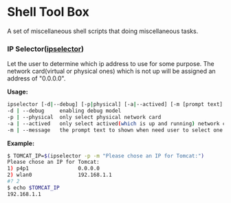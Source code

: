 # Shell Tool Box
A set of miscellaneous shell scripts that doing miscellaneous tasks.

### IP Selector([ipselector](ipselector))
Let the user to determine which ip address to use for some purpose. The network card(virtual or physical ones) which is not up will be assigned an address of "0.0.0.0".

**Usage:**
```sh
ipselector [-d|--debug] [-p|physical] [-a|--actived] [-m [prompt text]|--message[=prompt text]]
-d | --debug     enabling debug model
-p | --physical  only select physical network card
-a | --actived   only select actived(which is up and running) network card
-m | --message   the prompt text to shown when need user to select one ip
```
**Example:**
```sh
$ TOMCAT_IP=$(ipselector -p -m "Please chose an IP for Tomcat:")
Please chose an IP for Tomcat:
1) p4p1                0.0.0.0
2) wlan0               192.168.1.1
#? 2
$ echo $TOMCAT_IP
192.168.1.1
```

